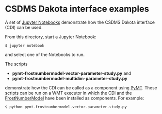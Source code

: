 # CSDMS Dakota interface examples

A set of [Jupyter Notebooks](http://jupyter.org/)
demonstrate how the CSDMS Dakota interface (CDI)
can be used.

From this directory,
start a Jupyter Notebook:

    $ jupyter notebook

and select one of the Notebooks to run.

The scripts

* **pymt-frostnumbermodel-vector-parameter-study.py** and
* **pymt-frostnumbermodel-multidim-parameter-study.py**

demonstrate how the CDI can be called as a component
using [PyMT](https://github.com/csdms/pymt).
These scripts can be run on a WMT executor
in which the CDI
and the [FrostNumberModel](https://github.com/permamodel/permamodel)
have been installed as components.
For example:

    $ python pymt-frostnumbermodel-vector-parameter-study.py
